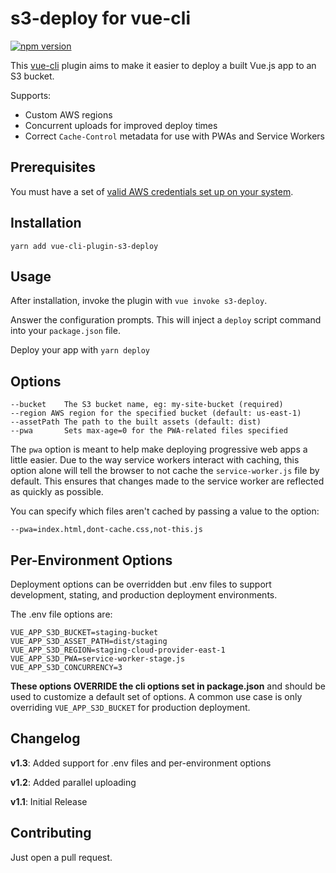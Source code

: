 s3-deploy for vue-cli
===

[![npm version](https://badge.fury.io/js/vue-cli-plugin-s3-deploy.svg)](https://badge.fury.io/js/vue-cli-plugin-s3-deploy)

This [vue-cli](https://github.com/vuejs/vue-cli) plugin aims to make it easier to deploy a built Vue.js app to an S3 bucket.

Supports:

* Custom AWS regions
* Concurrent uploads for improved deploy times
* Correct `Cache-Control` metadata for use with PWAs and Service Workers

Prerequisites
---

You must have a set of [valid AWS credentials set up on your system](https://docs.aws.amazon.com/cli/latest/userguide/cli-chap-getting-started.html).


Installation
---
```
yarn add vue-cli-plugin-s3-deploy
```

Usage
---

After installation, invoke the plugin with `vue invoke s3-deploy`.

Answer the configuration prompts. This will inject a `deploy` script command into your
`package.json` file.

Deploy your app with `yarn deploy`

Options
---
```
--bucket    The S3 bucket name, eg: my-site-bucket (required)
--region AWS region for the specified bucket (default: us-east-1)
--assetPath The path to the built assets (default: dist)
--pwa       Sets max-age=0 for the PWA-related files specified
```

The `pwa` option is meant to help make deploying progressive web apps a little
easier. Due to the way service workers interact with caching, this option alone will tell
the browser to not cache the `service-worker.js` file by default. This ensures that changes made to the service worker are reflected as quickly as possible.

You can specify which files aren't cached by passing a value to the option:

`--pwa=index.html,dont-cache.css,not-this.js`

Per-Environment Options
---

Deployment options can be overridden but .env files to support development, stating, and production deployment environments.

The .env file options are:

```
VUE_APP_S3D_BUCKET=staging-bucket
VUE_APP_S3D_ASSET_PATH=dist/staging
VUE_APP_S3D_REGION=staging-cloud-provider-east-1
VUE_APP_S3D_PWA=service-worker-stage.js
VUE_APP_S3D_CONCURRENCY=3
```

**These options OVERRIDE the cli options set in package.json** and should be used to customize a default set of options. A common use case is only overriding `VUE_APP_S3D_BUCKET` for production deployment.


Changelog
---

**v1.3**: Added support for .env files and per-environment options

**v1.2**: Added parallel uploading

**v1.1**: Initial Release

Contributing
---

Just open a pull request.
